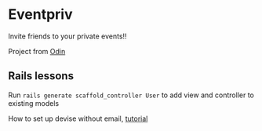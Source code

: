 # Eventpriv

Invite friends to your private events!!

Project from [Odin](https://www.theodinproject.com/courses/ruby-on-rails/lessons/associations)

## Rails lessons

Run `rails generate scaffold_controller User` to add view and controller to existing models

How to set up devise without email, [tutorial](http://alexvpopov.github.io/blog/2013/10/31/allow-users-to-authenticate-with-username-only-using-devise-activeadmin-rails-4-and-ruby-2/)
